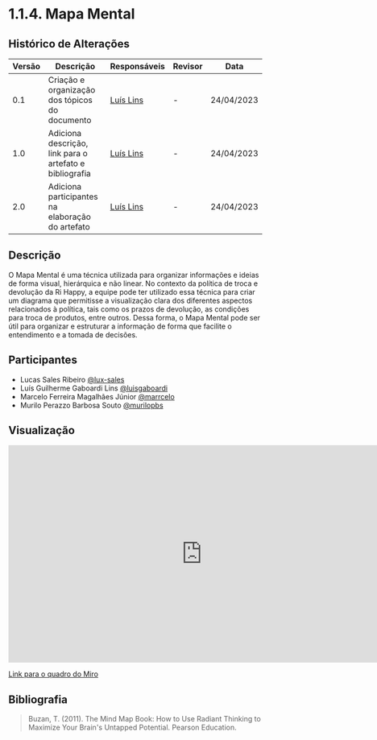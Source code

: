 # 1.1.4. Mapa Mental

## Histórico de Alterações

| Versão | Descrição                                               | Responsáveis                                 | Revisor | Data       |
| ------ | ------------------------------------------------------- | -------------------------------------------- | ------- | ---------- |
| 0.1    | Criação e organização dos tópicos do documento          | [Luís Lins](https://github.com/luisgaboardi) | -       | 24/04/2023 |
| 1.0    | Adiciona descrição, link para o artefato e bibliografia | [Luís Lins](https://github.com/luisgaboardi) | -       | 24/04/2023 |
| 2.0    | Adiciona participantes na elaboração do artefato        | [Luís Lins](https://github.com/luisgaboardi) | -       | 24/04/2023 |

## Descrição

O Mapa Mental é uma técnica utilizada para organizar informações e ideias de forma visual, hierárquica e não linear. No contexto da política de troca e devolução da Ri Happy, a equipe pode ter utilizado essa técnica para criar um diagrama que permitisse a visualização clara dos diferentes aspectos relacionados à política, tais como os prazos de devolução, as condições para troca de produtos, entre outros. Dessa forma, o Mapa Mental pode ser útil para organizar e estruturar a informação de forma que facilite o entendimento e a tomada de decisões.

## Participantes

- Lucas Sales Ribeiro [@lux-sales](https://github.com/lux-sales)
- Luís Guilherme Gaboardi Lins [@luisgaboardi](https://github.com/luisgaboardi)
- Marcelo Ferreira Magalhães Júnior [@marrcelo](https://github.com/marrcelo)
- Murilo Perazzo Barbosa Souto [@murilopbs](https://github.com/murilopbs)

## Visualização

<iframe width="768" height="432" src="https://miro.com/app/embed/uXjVMR6SWlc=/?pres=1&frameId=3458764552580686732&embedId=88973401414" frameborder="0" scrolling="no" allow="fullscreen; clipboard-read; clipboard-write" allowfullscreen></iframe>

[Link para o quadro do Miro](https://miro.com/app/board/uXjVMR6SWlc=/)

## Bibliografia

> Buzan, T. (2011). The Mind Map Book: How to Use Radiant Thinking to Maximize Your Brain's Untapped Potential. Pearson Education.
